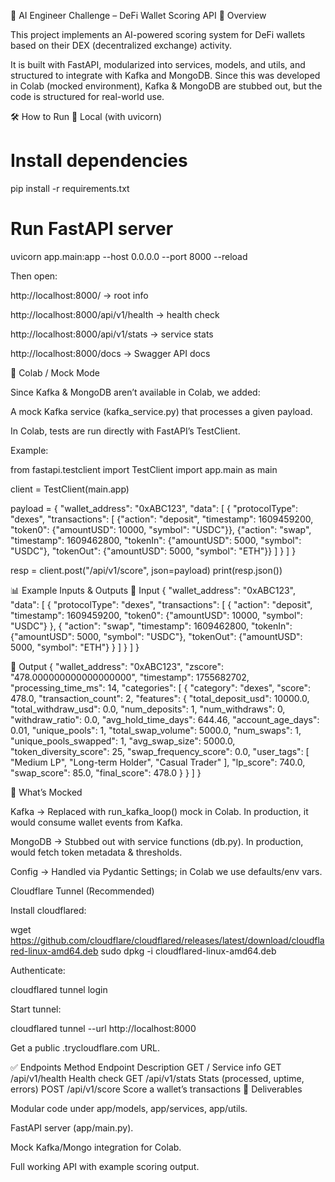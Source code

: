 🚀 AI Engineer Challenge – DeFi Wallet Scoring API
📌 Overview

This project implements an AI-powered scoring system for DeFi wallets based on their DEX (decentralized exchange) activity.

It is built with FastAPI, modularized into services, models, and utils, and structured to integrate with Kafka and MongoDB.
Since this was developed in Colab (mocked environment), Kafka & MongoDB are stubbed out, but the code is structured for real-world use.

🛠️ How to Run
🔹 Local (with uvicorn)
# Install dependencies
pip install -r requirements.txt

# Run FastAPI server
uvicorn app.main:app --host 0.0.0.0 --port 8000 --reload


Then open:

http://localhost:8000/ → root info

http://localhost:8000/api/v1/health → health check

http://localhost:8000/api/v1/stats → service stats

http://localhost:8000/docs → Swagger API docs

🔹 Colab / Mock Mode

Since Kafka & MongoDB aren’t available in Colab, we added:

A mock Kafka service (kafka_service.py) that processes a given payload.

In Colab, tests are run directly with FastAPI’s TestClient.

Example:

from fastapi.testclient import TestClient
import app.main as main

client = TestClient(main.app)

payload = {
    "wallet_address": "0xABC123",
    "data": [
        {
            "protocolType": "dexes",
            "transactions": [
                {"action": "deposit", "timestamp": 1609459200,
                 "token0": {"amountUSD": 10000, "symbol": "USDC"}},
                {"action": "swap", "timestamp": 1609462800,
                 "tokenIn": {"amountUSD": 5000, "symbol": "USDC"},
                 "tokenOut": {"amountUSD": 5000, "symbol": "ETH"}}
            ]
        }
    ]
}

resp = client.post("/api/v1/score", json=payload)
print(resp.json())

📊 Example Inputs & Outputs
🔹 Input
{
  "wallet_address": "0xABC123",
  "data": [
    {
      "protocolType": "dexes",
      "transactions": [
        {
          "action": "deposit",
          "timestamp": 1609459200,
          "token0": {"amountUSD": 10000, "symbol": "USDC"}
        },
        {
          "action": "swap",
          "timestamp": 1609462800,
          "tokenIn": {"amountUSD": 5000, "symbol": "USDC"},
          "tokenOut": {"amountUSD": 5000, "symbol": "ETH"}
        }
      ]
    }
  ]
}

🔹 Output
{
  "wallet_address": "0xABC123",
  "zscore": "478.000000000000000000",
  "timestamp": 1755682702,
  "processing_time_ms": 14,
  "categories": [
    {
      "category": "dexes",
      "score": 478.0,
      "transaction_count": 2,
      "features": {
        "total_deposit_usd": 10000.0,
        "total_withdraw_usd": 0.0,
        "num_deposits": 1,
        "num_withdraws": 0,
        "withdraw_ratio": 0.0,
        "avg_hold_time_days": 644.46,
        "account_age_days": 0.01,
        "unique_pools": 1,
        "total_swap_volume": 5000.0,
        "num_swaps": 1,
        "unique_pools_swapped": 1,
        "avg_swap_size": 5000.0,
        "token_diversity_score": 25,
        "swap_frequency_score": 0.0,
        "user_tags": [
          "Medium LP",
          "Long-term Holder",
          "Casual Trader"
        ],
        "lp_score": 740.0,
        "swap_score": 85.0,
        "final_score": 478.0
      }
    }
  ]
}

🔧 What’s Mocked

Kafka → Replaced with run_kafka_loop() mock in Colab. In production, it would consume wallet events from Kafka.

MongoDB → Stubbed out with service functions (db.py). In production, would fetch token metadata & thresholds.

Config → Handled via Pydantic Settings; in Colab we use defaults/env vars.

Cloudflare Tunnel (Recommended)

Install cloudflared:

wget https://github.com/cloudflare/cloudflared/releases/latest/download/cloudflared-linux-amd64.deb
sudo dpkg -i cloudflared-linux-amd64.deb


Authenticate:

cloudflared tunnel login


Start tunnel:

cloudflared tunnel --url http://localhost:8000


Get a public .trycloudflare.com URL.

✅ Endpoints
Method	Endpoint	Description
GET	/	Service info
GET	/api/v1/health	Health check
GET	/api/v1/stats	Stats (processed, uptime, errors)
POST	/api/v1/score	Score a wallet’s transactions
📌 Deliverables

Modular code under app/models, app/services, app/utils.

FastAPI server (app/main.py).

Mock Kafka/Mongo integration for Colab.

Full working API with example scoring output.